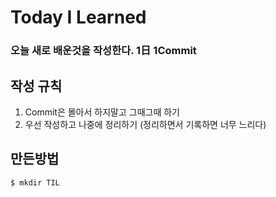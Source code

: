 # Today I Learned

### 오늘 새로 배운것을 작성한다. 1日 1Commit

## 작성 규칙

1. Commit은 몰아서 하지말고 그때그때 하기
2. 우선 작성하고 나중에 정리하기 (정리하면서 기록하면 너무 느리다)

## 만든방법
<pre><code>$ mkdir TIL</code></pre>
